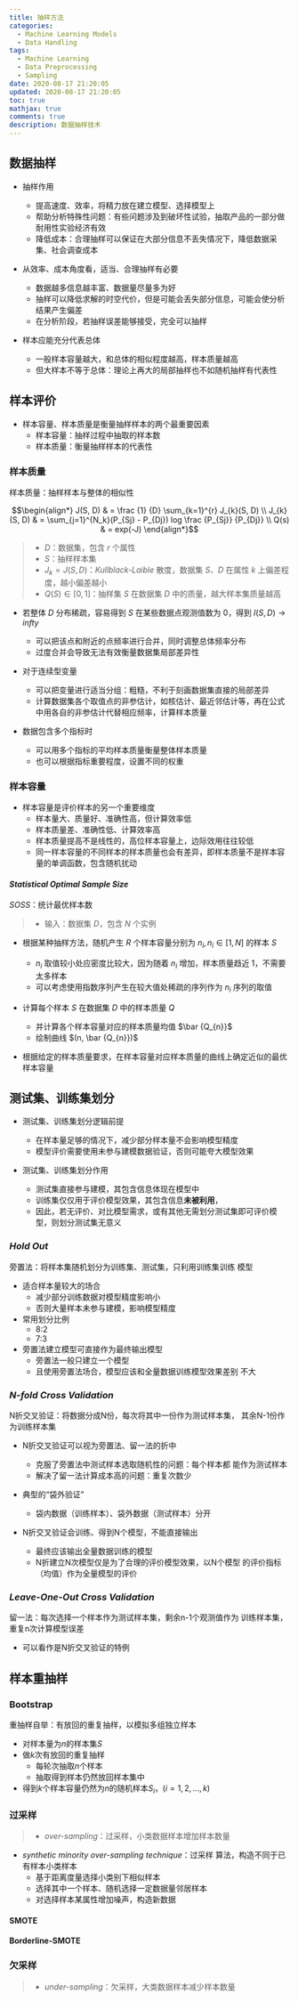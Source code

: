 ```yaml
---
title: 抽样方法
categories:
  - Machine Learning Models
  - Data Handling
tags:
  - Machine Learning
  - Data Preprocessing
  - Sampling
date: 2020-08-17 21:20:05
updated: 2020-08-17 21:20:05
toc: true
mathjax: true
comments: true
description: 数据抽样技术
---
```


##	数据抽样

-	抽样作用
	-	提高速度、效率，将精力放在建立模型、选择模型上
	-	帮助分析特殊性问题：有些问题涉及到破坏性试验，抽取产品的一部分做耐用性实验经济有效
	-	降低成本：合理抽样可以保证在大部分信息不丢失情况下，降低数据采集、社会调查成本

-	从效率、成本角度看，适当、合理抽样有必要
	-	数据越多信息越丰富、数据量尽量多为好
	-	抽样可以降低求解的时空代价，但是可能会丢失部分信息，可能会使分析结果产生偏差
	-	在分析阶段，若抽样误差能够接受，完全可以抽样

-	样本应能充分代表总体
	-	一般样本容量越大，和总体的相似程度越高，样本质量越高
	-	但大样本不等于总体：理论上再大的局部抽样也不如随机抽样有代表性

##	样本评价

-	样本容量、样本质量是衡量抽样样本的两个最重要因素
	-	样本容量：抽样过程中抽取的样本数
	-	样本质量：衡量抽样样本的代表性

###	样本质量

样本质量：抽样样本与整体的相似性

$$\begin{align*}
J(S, D) & = \frac {1} {D} \sum_{k=1}^{r} J_{k}(S, D) \\
J_{k}(S, D) & = \sum_{j=1}^{N_k}(P_{Sj} - P_{Dj})
	log \frac {P_{Sj}} {P_{Dj}} \\
Q(s) & = exp(-J)
\end{align*}$$

> - $D$：数据集，包含 $r$ 个属性
> - $S$：抽样样本集
> - $J_k=J(S, D)$：*Kullblack-Laible* 散度，数据集 $S$、$D$ 在属性 $k$ 上偏差程度，越小偏差越小
> - $Q(S) \in [0, 1]$：抽样集 $S$ 在数据集 $D$ 中的质量，越大样本集质量越高

-	若整体 $D$ 分布稀疏，容易得到 $S$ 在某些数据点观测值数为 0，得到 $I(S, D) \rightarrow infty$
	-	可以把该点和附近的点频率进行合并，同时调整总体频率分布
	-	过度合并会导致无法有效衡量数据集局部差异性

-	对于连续型变量
	-	可以把变量进行适当分组：粗糙，不利于刻画数据集直接的局部差异
	-	计算数据集各个取值点的非参估计，如核估计、最近邻估计等，再在公式中用各自的非参估计代替相应频率，计算样本质量

-	数据包含多个指标时
	-	可以用多个指标的平均样本质量衡量整体样本质量
	-	也可以根据指标重要程度，设置不同的权重

###	样本容量

-	样本容量是评价样本的另一个重要维度
	-	样本量大、质量好、准确性高，但计算效率低
	-	样本质量差、准确性低、计算效率高
	-	样本质量提高不是线性的，高位样本容量上，边际效用往往较低
	-	同一样本容量的不同样本的样本质量也会有差异，即样本质量不是样本容量的单调函数，包含随机扰动

####	*Statistical Optimal Sample Size*

*SOSS*：统计最优样本数

> - 输入：数据集 $D$，包含 $N$ 个实例

-	根据某种抽样方法，随机产生 $R$ 个样本容量分别为 $n_i, n_i \in [1, N]$ 的样本 $S$
	-	$n_i$ 取值较小处应密度比较大，因为随着 $n_i$ 增加，样本质量趋近 1，不需要太多样本
	-	可以考虑使用指数序列产生在较大值处稀疏的序列作为 $n_i$ 序列的取值

-	计算每个样本 $S$ 在数据集 $D$ 中的样本质量 $Q$
	-	并计算各个样本容量对应的样本质量均值 $\bar {Q_{n}}$
	-	绘制曲线 $(n, \bar {Q_{n}})$

-	根据给定的样本质量要求，在样本容量对应样本质量的曲线上确定近似的最优样本容量

##	测试集、训练集划分

-	测试集、训练集划分逻辑前提
	-	在样本量足够的情况下，减少部分样本量不会影响模型精度
	-	模型评价需要使用未参与建模数据验证，否则可能夸大模型效果

-	测试集、训练集划分作用
	-	测试集直接参与建模，其包含信息体现在模型中
	-	训练集仅仅用于评价模型效果，其包含信息**未被利用**，
	-	因此，若无评价、对比模型需求，或有其他无需划分测试集即可评价模型，则划分测试集无意义

###	*Hold Out*

旁置法：将样本集随机划分为训练集、测试集，只利用训练集训练
模型

-	适合样本量较大的场合
	-	减少部分训练数据对模型精度影响小
	-	否则大量样本未参与建模，影响模型精度
-	常用划分比例
	-	8:2
	-	7:3
-	旁置法建立模型可直接作为最终输出模型
	-	旁置法一般只建立一个模型
	-	且使用旁置法场合，模型应该和全量数据训练模型效果差别
		不大

###	*N-fold Cross Validation*

N折交叉验证：将数据分成N份，每次将其中一份作为测试样本集，
其余N-1份作为训练样本集

-	N折交叉验证可以视为旁置法、留一法的折中
	-	克服了旁置法中测试样本选取随机性的问题：每个样本都
		能作为测试样本
	-	解决了留一法计算成本高的问题：重复次数少

-	典型的“袋外验证”
	-	袋内数据（训练样本）、袋外数据（测试样本）分开

-	N折交叉验证会训练、得到N个模型，不能直接输出
	-	最终应该输出全量数据训练的模型
	-	N折建立N次模型仅是为了合理的评价模型效果，以N个模型
		的评价指标（均值）作为全量模型的评价

###	*Leave-One-Out Cross Validation*

留一法：每次选择一个样本作为测试样本集，剩余n-1个观测值作为
训练样本集，重复n次计算模型误差

-	可以看作是N折交叉验证的特例

##	样本重抽样

###	Bootstrap

重抽样自举：有放回的重复抽样，以模拟多组独立样本

-	对样本量为$n$的样本集$S$
-	做$k$次有放回的重复抽样
	-	每轮次抽取$n$个样本
	-	抽取得到样本仍然放回样本集中
-	得到$k$个样本容量仍然为$n$的随机样本$S_i，(i=1,2,...,k)$

###	过采样

> - *over-sampling*：过采样，小类数据样本增加样本数量

-	*synthetic minority over-sampling technique*：过采样
	算法，构造不同于已有样本小类样本
	-	基于距离度量选择小类别下相似样本
	-	选择其中一个样本、随机选择一定数据量邻居样本
	-	对选择样本某属性增加噪声，构造新数据

####	SMOTE

####	Borderline-SMOTE

###	欠采样

> - *under-sampling*：欠采样，大类数据样本减少样本数量




